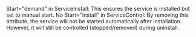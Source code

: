 Start="demand" in ServiceInstall: This ensures the service is installed but set to manual start.
No Start="install" in ServiceControl: By removing this attribute, the service will not be started automatically after installation. However, it will still be controlled (stopped/removed) during uninstall.